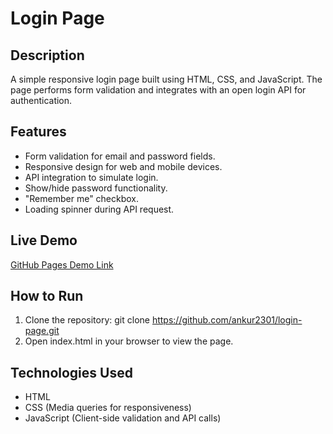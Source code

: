 # Login Page

## Description

A simple responsive login page built using HTML, CSS, and JavaScript. The page performs form validation and integrates with an open login API for authentication.

## Features

- Form validation for email and password fields.
- Responsive design for web and mobile devices.
- API integration to simulate login.
- Show/hide password functionality.
- "Remember me" checkbox.
- Loading spinner during API request.

## Live Demo

[GitHub Pages Demo Link](https://ankur2301.github.io/login-page/)

## How to Run

1. Clone the repository: git clone https://github.com/ankur2301/login-page.git
2. Open index.html in your browser to view the page.

## Technologies Used

- HTML
- CSS (Media queries for responsiveness)
- JavaScript (Client-side validation and API calls)
